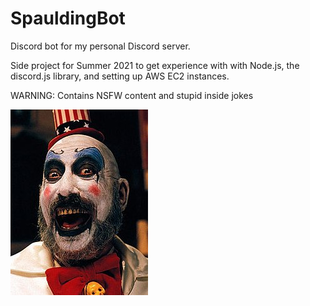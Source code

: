 # SpauldingBot
Discord bot for my personal Discord server.

Side project for Summer 2021 to get experience with with Node.js, the discord.js library, and setting up AWS EC2 instances.

WARNING: Contains NSFW content and stupid inside jokes

![Captain_Spaulding](assets/spaulding.jpg)
